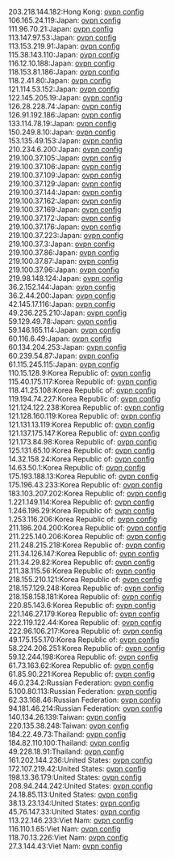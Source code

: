 203.218.144.182:Hong Kong: [ovpn config](vpn/203_218_144_182.ovpn)  
106.165.24.119:Japan: [ovpn config](vpn/106_165_24_119.ovpn)  
111.96.70.21:Japan: [ovpn config](vpn/111_96_70_21.ovpn)  
113.147.97.53:Japan: [ovpn config](vpn/113_147_97_53.ovpn)  
113.153.219.91:Japan: [ovpn config](vpn/113_153_219_91.ovpn)  
115.38.143.110:Japan: [ovpn config](vpn/115_38_143_110.ovpn)  
116.12.10.188:Japan: [ovpn config](vpn/116_12_10_188.ovpn)  
118.153.81.186:Japan: [ovpn config](vpn/118_153_81_186.ovpn)  
118.2.41.80:Japan: [ovpn config](vpn/118_2_41_80.ovpn)  
121.114.53.152:Japan: [ovpn config](vpn/121_114_53_152.ovpn)  
122.145.205.19:Japan: [ovpn config](vpn/122_145_205_19.ovpn)  
126.28.228.74:Japan: [ovpn config](vpn/126_28_228_74.ovpn)  
126.91.192.186:Japan: [ovpn config](vpn/126_91_192_186.ovpn)  
133.114.78.19:Japan: [ovpn config](vpn/133_114_78_19.ovpn)  
150.249.8.10:Japan: [ovpn config](vpn/150_249_8_10.ovpn)  
153.135.49.153:Japan: [ovpn config](vpn/153_135_49_153.ovpn)  
210.234.6.200:Japan: [ovpn config](vpn/210_234_6_200.ovpn)  
219.100.37.105:Japan: [ovpn config](vpn/219_100_37_105.ovpn)  
219.100.37.106:Japan: [ovpn config](vpn/219_100_37_106.ovpn)  
219.100.37.109:Japan: [ovpn config](vpn/219_100_37_109.ovpn)  
219.100.37.129:Japan: [ovpn config](vpn/219_100_37_129.ovpn)  
219.100.37.144:Japan: [ovpn config](vpn/219_100_37_144.ovpn)  
219.100.37.162:Japan: [ovpn config](vpn/219_100_37_162.ovpn)  
219.100.37.169:Japan: [ovpn config](vpn/219_100_37_169.ovpn)  
219.100.37.172:Japan: [ovpn config](vpn/219_100_37_172.ovpn)  
219.100.37.176:Japan: [ovpn config](vpn/219_100_37_176.ovpn)  
219.100.37.223:Japan: [ovpn config](vpn/219_100_37_223.ovpn)  
219.100.37.3:Japan: [ovpn config](vpn/219_100_37_3.ovpn)  
219.100.37.86:Japan: [ovpn config](vpn/219_100_37_86.ovpn)  
219.100.37.87:Japan: [ovpn config](vpn/219_100_37_87.ovpn)  
219.100.37.96:Japan: [ovpn config](vpn/219_100_37_96.ovpn)  
219.98.148.124:Japan: [ovpn config](vpn/219_98_148_124.ovpn)  
36.2.152.144:Japan: [ovpn config](vpn/36_2_152_144.ovpn)  
36.2.44.200:Japan: [ovpn config](vpn/36_2_44_200.ovpn)  
42.145.17.116:Japan: [ovpn config](vpn/42_145_17_116.ovpn)  
49.236.225.210:Japan: [ovpn config](vpn/49_236_225_210.ovpn)  
59.129.49.78:Japan: [ovpn config](vpn/59_129_49_78.ovpn)  
59.146.165.114:Japan: [ovpn config](vpn/59_146_165_114.ovpn)  
60.116.6.49:Japan: [ovpn config](vpn/60_116_6_49.ovpn)  
60.134.204.253:Japan: [ovpn config](vpn/60_134_204_253.ovpn)  
60.239.54.87:Japan: [ovpn config](vpn/60_239_54_87.ovpn)  
61.115.245.115:Japan: [ovpn config](vpn/61_115_245_115.ovpn)  
110.15.128.9:Korea Republic of: [ovpn config](vpn/110_15_128_9.ovpn)  
115.40.175.117:Korea Republic of: [ovpn config](vpn/115_40_175_117.ovpn)  
118.41.25.108:Korea Republic of: [ovpn config](vpn/118_41_25_108.ovpn)  
119.194.74.227:Korea Republic of: [ovpn config](vpn/119_194_74_227.ovpn)  
121.124.122.238:Korea Republic of: [ovpn config](vpn/121_124_122_238.ovpn)  
121.128.160.119:Korea Republic of: [ovpn config](vpn/121_128_160_119.ovpn)  
121.131.13.119:Korea Republic of: [ovpn config](vpn/121_131_13_119.ovpn)  
121.137.175.147:Korea Republic of: [ovpn config](vpn/121_137_175_147.ovpn)  
121.173.84.98:Korea Republic of: [ovpn config](vpn/121_173_84_98.ovpn)  
125.131.65.10:Korea Republic of: [ovpn config](vpn/125_131_65_10.ovpn)  
14.32.158.24:Korea Republic of: [ovpn config](vpn/14_32_158_24.ovpn)  
14.63.50.1:Korea Republic of: [ovpn config](vpn/14_63_50_1.ovpn)  
175.193.188.13:Korea Republic of: [ovpn config](vpn/175_193_188_13.ovpn)  
175.196.43.233:Korea Republic of: [ovpn config](vpn/175_196_43_233.ovpn)  
183.103.207.202:Korea Republic of: [ovpn config](vpn/183_103_207_202.ovpn)  
1.221.149.114:Korea Republic of: [ovpn config](vpn/1_221_149_114.ovpn)  
1.246.196.29:Korea Republic of: [ovpn config](vpn/1_246_196_29.ovpn)  
1.253.116.206:Korea Republic of: [ovpn config](vpn/1_253_116_206.ovpn)  
211.186.204.200:Korea Republic of: [ovpn config](vpn/211_186_204_200.ovpn)  
211.225.140.206:Korea Republic of: [ovpn config](vpn/211_225_140_206.ovpn)  
211.248.215.218:Korea Republic of: [ovpn config](vpn/211_248_215_218.ovpn)  
211.34.126.147:Korea Republic of: [ovpn config](vpn/211_34_126_147.ovpn)  
211.34.29.82:Korea Republic of: [ovpn config](vpn/211_34_29_82.ovpn)  
211.38.115.56:Korea Republic of: [ovpn config](vpn/211_38_115_56.ovpn)  
218.155.210.121:Korea Republic of: [ovpn config](vpn/218_155_210_121.ovpn)  
218.157.129.248:Korea Republic of: [ovpn config](vpn/218_157_129_248.ovpn)  
218.158.158.181:Korea Republic of: [ovpn config](vpn/218_158_158_181.ovpn)  
220.85.143.6:Korea Republic of: [ovpn config](vpn/220_85_143_6.ovpn)  
221.146.27.179:Korea Republic of: [ovpn config](vpn/221_146_27_179.ovpn)  
222.119.122.44:Korea Republic of: [ovpn config](vpn/222_119_122_44.ovpn)  
222.96.106.217:Korea Republic of: [ovpn config](vpn/222_96_106_217.ovpn)  
49.175.155.170:Korea Republic of: [ovpn config](vpn/49_175_155_170.ovpn)  
58.224.206.251:Korea Republic of: [ovpn config](vpn/58_224_206_251.ovpn)  
59.12.244.198:Korea Republic of: [ovpn config](vpn/59_12_244_198.ovpn)  
61.73.163.62:Korea Republic of: [ovpn config](vpn/61_73_163_62.ovpn)  
61.85.90.221:Korea Republic of: [ovpn config](vpn/61_85_90_221.ovpn)  
46.0.234.2:Russian Federation: [ovpn config](vpn/46_0_234_2.ovpn)  
5.100.80.113:Russian Federation: [ovpn config](vpn/5_100_80_113.ovpn)  
62.33.168.46:Russian Federation: [ovpn config](vpn/62_33_168_46.ovpn)  
94.181.46.214:Russian Federation: [ovpn config](vpn/94_181_46_214.ovpn)  
140.134.26.139:Taiwan: [ovpn config](vpn/140_134_26_139.ovpn)  
220.135.38.248:Taiwan: [ovpn config](vpn/220_135_38_248.ovpn)  
184.22.49.73:Thailand: [ovpn config](vpn/184_22_49_73.ovpn)  
184.82.110.100:Thailand: [ovpn config](vpn/184_82_110_100.ovpn)  
49.228.18.91:Thailand: [ovpn config](vpn/49_228_18_91.ovpn)  
161.202.144.236:United States: [ovpn config](vpn/161_202_144_236.ovpn)  
172.107.219.42:United States: [ovpn config](vpn/172_107_219_42.ovpn)  
198.13.36.179:United States: [ovpn config](vpn/198_13_36_179.ovpn)  
208.94.244.242:United States: [ovpn config](vpn/208_94_244_242.ovpn)  
24.18.85.113:United States: [ovpn config](vpn/24_18_85_113.ovpn)  
38.13.23.134:United States: [ovpn config](vpn/38_13_23_134.ovpn)  
45.76.147.33:United States: [ovpn config](vpn/45_76_147_33.ovpn)  
113.22.146.233:Viet Nam: [ovpn config](vpn/113_22_146_233.ovpn)  
116.110.1.65:Viet Nam: [ovpn config](vpn/116_110_1_65.ovpn)  
118.70.13.226:Viet Nam: [ovpn config](vpn/118_70_13_226.ovpn)  
27.3.144.43:Viet Nam: [ovpn config](vpn/27_3_144_43.ovpn)  

